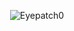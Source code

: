 <p align="center"><img src="http://github-readme-streak-stats.herokuapp.com?user=Eyepatch0&theme=highcontrast" alt="Eyepatch0" /></p>
